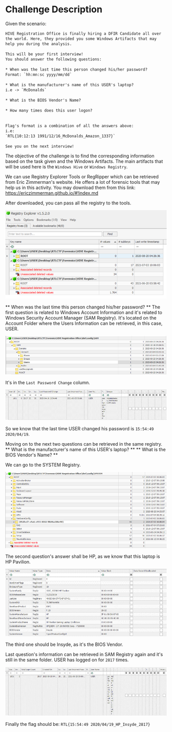 # Challenge Description

Given the scenario:

```
HIVE Registration Office is finally hiring a DFIR Candidate all over
the world. Here, they provided you some Windows Artifacts that may 
help you during the analysis.

This will be your first interview!
You should answer the following questions:

* When was the last time this person changed his/her password?
Format: `hh:mn:sc yyyy/mm/dd`

* What is the manufacturer's name of this USER's laptop?
i.e -> `McDonalds`
 
* What is the BIOS Vendor's Name?

* How many times does this user logon?


Flag's format is a combination of all the answers above:
i.e:
`RTL{10:12:13 1991/12/16_McDonalds_Amazon_1337}`

See you on the next interview!
```

The objective of the challenge is to find the corresponding
information based on the task given and the Windows Artifacts.
The main artifacts that will be used here is the `Windows Hive` or
`Windows Registry`.

We can use Registry Explorer Tools or RegRipper which can be retrieved from
Eric Zimmerman's website. He offers a lot of forensic tools that may help us
in this activity. You may download them from this link:
https://ericzimmerman.github.io/#!index.md

After downloaded, you can pass all the registry to the tools.

<img src="images/poc1.png" />

** When was the last time this person changed his/her password? **
The first question is related to Windows Account Information and it's related to
Windows Security Account Manager (SAM Registry). It's located on the Account Folder
where the Users Information can be retrieved, in this case, USER.

<img src="images/poc2.png" />

It's in the `Last Password Change` column.

<img src="images/poc3.png" />

So we know that the last time USER changed his password is `15:54:49 2020/04/19`.

Moving on to the next two questions can be retrieved in the same registry.
** What is the manufacturer's name of this USER's laptop? **
** What is the BIOS Vendor's Name? **

We can go to the SYSTEM Registry.

<img src="images/poc4.png" />

The second question's answer shall be HP, as we know that this laptop is HP Pavilion.

<img src="images/poc5.png"/>

The third one should be Insyde, as it's the BIOS Vendor.

Last question's information can be retrieved in SAM Registry again and it's still in the same folder.
USER has logged on for `2817` times.

<img src="images/poc6.png" />

Finally the flag should be:
`RTL{15:54:49 2020/04/19_HP_Insyde_2817}`

